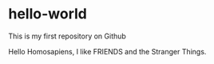 # hello-world
This is my first repository on Github

Hello Homosapiens,
I like FRIENDS and the Stranger Things.
